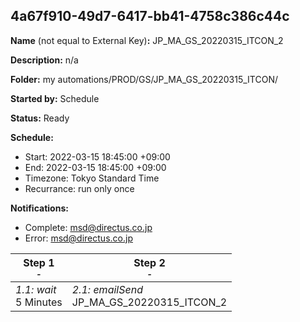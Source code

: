 ## 4a67f910-49d7-6417-bb41-4758c386c44c

**Name** (not equal to External Key)**:** JP_MA_GS_20220315_ITCON_2

**Description:** n/a

**Folder:** my automations/PROD/GS/JP_MA_GS_20220315_ITCON/

**Started by:** Schedule

**Status:** Ready

**Schedule:**

* Start: 2022-03-15 18:45:00 +09:00
* End: 2022-03-15 18:45:00 +09:00
* Timezone: Tokyo Standard Time
* Recurrance: run only once

**Notifications:**

* Complete: msd@directus.co.jp
* Error: msd@directus.co.jp

| Step 1<br>_<small>-</small>_ | Step 2<br>_<small>-</small>_ |
| --- | --- |
| _1.1: wait_<br>5 Minutes | _2.1: emailSend_<br>JP_MA_GS_20220315_ITCON_2 |
